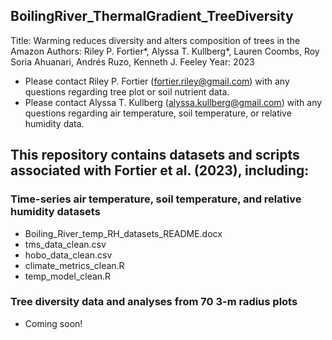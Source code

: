 ## BoilingRiver_ThermalGradient_TreeDiversity

Title: Warming reduces diversity and alters composition of trees in the Amazon
Authors: Riley P. Fortier*, Alyssa T. Kullberg*, Lauren Coombs, Roy Soria Ahuanari, Andrés Ruzo, Kenneth J. Feeley
Year: 2023

* Please contact Riley P. Fortier (fortier.riley@gmail.com) with any questions regarding tree plot or soil nutrient data.
* Please contact Alyssa T. Kullberg (alyssa.kullberg@gmail.com) with any questions regarding air temperature, soil temperature, or relative humidity data.

## This repository contains datasets and scripts associated with Fortier et al. (2023), including:

### Time-series air temperature, soil temperature, and relative humidity datasets
* Boiling_River_temp_RH_datasets_README.docx
* tms_data_clean.csv
* hobo_data_clean.csv
* climate_metrics_clean.R
* temp_model_clean.R

### Tree diversity data and analyses from 70 3-m radius plots
* Coming soon!
